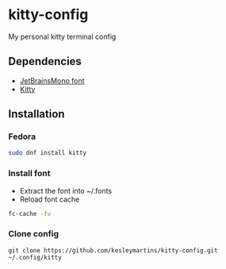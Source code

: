 # kitty-config
My personal kitty terminal config

## Dependencies 

- [JetBrainsMono font](https://github.com/ryanoasis/nerd-fonts/releases)
- [Kitty](https://sw.kovidgoyal.net/kitty/)

## Installation

### Fedora
```sh
sudo dnf install kitty
```

### Install font
- Extract the font into ~/.fonts
- Reload font cache
```sh
fc-cache -fv
```

### Clone config
```
git clone https://github.com/kesleymartins/kitty-config.git ~/.config/kitty
```
